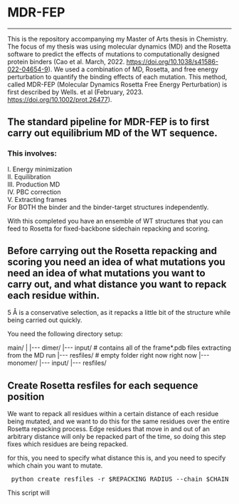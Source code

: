 # MDR-FEP
----

This is the repository accompanying my Master of Arts thesis in Chemistry. The focus of my thesis was using molecular dynamics (MD) and the Rosetta software to predict the effects of mutations to computationally designed protein binders (Cao et al. March, 2022. https://doi.org/10.1038/s41586-022-04654-9). We used a combination of MD, Rosetta, and free energy perturbation to quantify the binding effects of each mutation. This method, called MDR-FEP (Molecular Dynamics Rosetta Free Energy Perturbation) is first described by Wells. et al (February, 2023. https://doi.org/10.1002/prot.26477).

## The standard pipeline for MDR-FEP is to first carry out equilibrium MD of the WT sequence.
### This involves:
  I. Energy minimization  
  II. Equilibration  
  III. Production MD  
  IV. PBC correction  
  V. Extracting frames  
  For BOTH the binder and the binder-target structures independently.

With this completed you have an ensemble of WT structures that you can feed to Rosetta for fixed-backbone sidechain repacking and scoring.

## Before carrying out the Rosetta repacking and scoring you need an idea of what mutations you need an idea of what mutations you want to carry out, and what distance you want to repack each residue within. 
5 Å is a conservative selection, as it repacks a little bit of the structure while being carried out quickly.

You need the following directory setup:

main/
|
|--- dimer/
      |--- input/    # contains all of the frame*.pdb files extracting from the MD run
      |--- resfiles/ # empty folder right now right now
|--- monomer/
      |--- input/
      |--- resfiles/

## Create Rosetta resfiles for each sequence position
We want to repack all residues within a certain distance of each residue being mutated, and we want to do this for the same residues over the entire Rosetta repacking process. Edge residues that move in and out of an arbitrary distance will only be repacked part of the time, so doing this step fixes which residues are being repacked.

for this, you need to specify what distance this is, and you need to specify which chain you want to mutate. 
<pre> python create_resfiles -r $REPACKING_RADIUS --chain $CHAIN_TO_BE_MUTATED </pre>

This script will 


